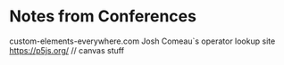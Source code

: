 # Notes from Conferences

custom-elements-everywhere.com
Josh Comeau`s operator lookup site
https://p5js.org/ // canvas stuff
